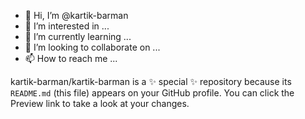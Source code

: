 - 👋 Hi, I’m @kartik-barman
- 👀 I’m interested in ...
- 🌱 I’m currently learning ...
- 💞️ I’m looking to collaborate on ...
- 📫 How to reach me ...


kartik-barman/kartik-barman is a ✨ special ✨ repository because its `README.md` (this file) appears on your GitHub profile.
You can click the Preview link to take a look at your changes.

